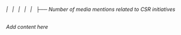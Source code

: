 ###### |   |   |   |   |   ├── Number of media mentions related to CSR initiatives

*Add content here*